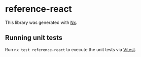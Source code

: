 # reference-react

This library was generated with [Nx](https://nx.dev).

## Running unit tests

Run `nx test reference-react` to execute the unit tests via [Vitest](https://vitest.dev/).
